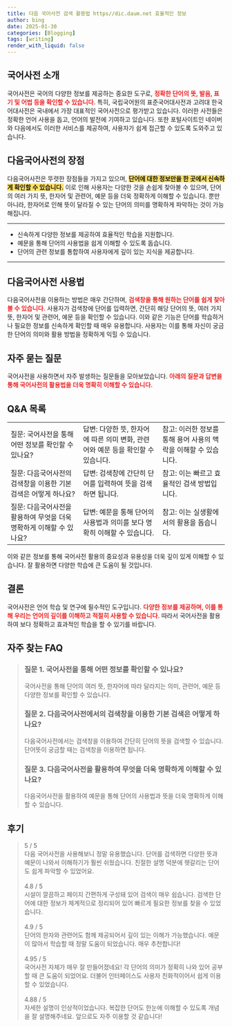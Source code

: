 ```yaml
---
title: 다음 국어사전 검색 활용법 https//dic.daum.net 효율적인 정보
author: bing
date: 2025-01-30
categories: [Blogging]
tags: [writing]
render_with_liquid: false
---
```



<h2 id='국어사전_소개'>국어사전 소개</h2>

<p>국어사전은 국어의 다양한 정보를 제공하는 중요한 도구로, <b><span style="color: #ee2323;">정확한 단어의 뜻, 발음, 표기 및 어법 등을 확인할 수 있습니다.</span></b> 특히, 국립국어원의 표준국어대사전과 고려대 한국어대사전은 국내에서 가장 대표적인 국어사전으로 평가받고 있습니다. 이러한 사전들은 정확한 언어 사용을 돕고, 언어의 발전에 기여하고 있습니다. 또한 포털사이트인 네이버와 다음에서도 이러한 서비스를 제공하여, 사용자가 쉽게 접근할 수 있도록 도와주고 있습니다.</p>

<h2 id='다음국어사전의_장점'>다음국어사전의 장점</h2>

<p>다음국어사전은 뚜렷한 장점들을 가지고 있으며, <b><span style="background-color: #ffe066;">단어에 대한 정보만을 한 곳에서 신속하게 확인할 수 있습니다.</span></b> 이로 인해 사용자는 다양한 것을 손쉽게 찾아볼 수 있으며, 단어의 여러 가지 뜻, 한자어 및 관련어, 예문 등을 더욱 정확하게 이해할 수 있습니다. 뿐만 아니라, 한자어로 인해 뜻이 달라질 수 있는 단어의 의미를 명확하게 파악하는 것이 가능해집니다.</p>

<hr />

<ul>
    <li>신속하게 다양한 정보를 제공하여 효율적인 학습을 지원합니다.</li>
    <li>예문을 통해 단어의 사용법을 쉽게 이해할 수 있도록 돕습니다.</li>
    <li>단어의 관련 정보를 통합하여 사용자에게 깊이 있는 지식을 제공합니다.</li>
</ul>

<hr />

<h2 id='다음국어사전_사용법'>다음국어사전 사용법</h2>

<p>다음국어사전을 이용하는 방법은 매우 간단하며, <b><span style="color: #ee2323;">검색창을 통해 원하는 단어를 쉽게 찾아볼 수 있습니다.</span></b> 사용자가 검색창에 단어를 입력하면, 간단히 해당 단어의 뜻, 여러 가지 뜻, 한자어 및 관련어, 예문 등을 확인할 수 있습니다. 이와 같은 기능은 단어를 학습하거나 필요한 정보를 신속하게 확인할 때 매우 유용합니다. 사용자는 이를 통해 자신이 궁금한 단어의 의미와 활용 방법을 정확하게 익힐 수 있습니다.</p>

<h2 id='자주_묻는_질문'>자주 묻는 질문</h2>

<p>국어사전을 사용하면서 자주 발생하는 질문들을 모아보았습니다. <b><span style="color: #ee2323;">아래의 질문과 답변을 통해 국어사전의 활용법을 더욱 명확히 이해할 수 있습니다.</span></b></p>

<h2 id='QNA_목록'>Q&A 목록</h2>

<table>
    <tr>
        <td>질문: 국어사전을 통해 어떤 정보를 확인할 수 있나요?</td>
        <td>답변: 다양한 뜻, 한자어에 따른 의미 변화, 관련어와 예문 등을 확인할 수 있습니다.</td>
        <td>참고: 이러한 정보를 통해 용어 사용의 맥락을 이해할 수 있습니다.</td>
    </tr>
    <tr>
        <td>질문: 다음국어사전의 검색창을 이용한 기본 검색은 어떻게 하나요?</td>
        <td>답변: 검색창에 간단히 단어를 입력하여 뜻을 검색하면 됩니다.</td>
        <td>참고: 이는 빠르고 효율적인 검색 방법입니다.</td>
    </tr>
    <tr>
        <td>질문: 다음국어사전을 활용하여 무엇을 더욱 명확하게 이해할 수 있나요?</td>
        <td>답변: 예문을 통해 단어의 사용법과 의미를 보다 명확히 이해할 수 있습니다.</td>
        <td>참고: 이는 실생활에서의 활용을 돕습니다.</td>
    </tr>
</table>

<p>이와 같은 정보를 통해 국어사전 활용의 중요성과 유용성을 더욱 깊이 있게 이해할 수 있습니다. 잘 활용하면 다양한 학습에 큰 도움이 될 것입니다.</p>

<h2 id='결론'>결론</h2>

<p>국어사전은 언어 학습 및 연구에 필수적인 도구입니다. <b><span style="color: #ee2323;">다양한 정보를 제공하며, 이를 통해 우리는 언어의 깊이를 이해하고 적절히 사용할 수 있습니다.</span></b> 따라서 국어사전을 활용하여 보다 정확하고 효과적인 학습을 할 수 있기를 바랍니다.</p>


<h2 id='자주_찾는_FAQ'>자주 찾는 FAQ</h2>
<div itemscope="" itemtype="https://schema.org/FAQPage"> 
<blockquote> 
<div itemscope="" itemprop="mainEntity" itemtype="https://schema.org/Question"> 
<h3 itemprop="name">질문 1. 국어사전을 통해 어떤 정보를 확인할 수 있나요?</h3> 
<div itemscope="" itemprop="acceptedAnswer" itemtype="https://schema.org/Answer"> 
<span itemprop="text"> 
<p>국어사전을 통해 단어의 여러 뜻, 한자어에 따라 달라지는 의미, 관련어, 예문 등 다양한 정보를 확인할 수 있습니다.</p> 
</span> 
</div> 
</div> 
<div itemscope="" itemprop="mainEntity" itemtype="https://schema.org/Question"> 
<h3 itemprop="name">질문 2. 다음국어사전에서의 검색창을 이용한 기본 검색은 어떻게 하나요?</h3> 
<div itemscope="" itemprop="acceptedAnswer" itemtype="https://schema.org/Answer"> 
<span itemprop="text"> 
<p>다음국어사전에서는 검색창을 이용하여 간단히 단어의 뜻을 검색할 수 있습니다. 단어뜻이 궁금할 때는 검색창을 이용하면 됩니다.</p> 
</span> 
</div> 
</div> 
<div itemscope="" itemprop="mainEntity" itemtype="https://schema.org/Question"> 
<h3 itemprop="name">질문 3. 다음국어사전을 활용하여 무엇을 더욱 명확하게 이해할 수 있나요?</h3> 
<div itemscope="" itemprop="acceptedAnswer" itemtype="https://schema.org/Answer"> 
<span itemprop="text"> 
<p>다음국어사전을 활용하여 예문을 통해 단어의 사용법과 뜻을 더욱 명확하게 이해할 수 있습니다.</p> 
</span> 
</div> 
</div> 
</blockquote> 
</div>
<h2 id='후기'>후기</h2>
<div itemscope itemtype="https://schema.org/Product">
  <blockquote>
  <div itemprop="review" itemscope itemtype="https://schema.org/Review">
      <div itemprop="reviewRating" itemscope itemtype="https://schema.org/Rating"> <span itemprop="ratingValue">5</span> / <span itemprop="bestRating">5</span> </div>
      <span itemprop="reviewBody">다음 국어사전을 사용해보니 정말 유용했습니다. 단어를 검색하면 다양한 뜻과 예문이 나와서 이해하기가 훨씬 쉬웠습니다. 친절한 설명 덕분에 헷갈리는 단어도 쉽게 파악할 수 있었어요.</span>
  </div>
  <br>
  <div itemprop="review" itemscope itemtype="https://schema.org/Review">
      <div itemprop="reviewRating" itemscope itemtype="https://schema.org/Rating"> <span itemprop="ratingValue">4.8</span> / <span itemprop="bestRating">5</span> </div>
      <span itemprop="reviewBody">시설이 깔끔하고 페이지 간편하게 구성돼 있어 검색이 매우 쉽습니다. 검색한 단어에 대한 정보가 체계적으로 정리되어 있어 빠르게 필요한 정보를 찾을 수 있었습니다.</span>
  </div>
  <br>
  <div itemprop="review" itemscope itemtype="https://schema.org/Review">
      <div itemprop="reviewRating" itemscope itemtype="https://schema.org/Rating"> <span itemprop="ratingValue">4.9</span> / <span itemprop="bestRating">5</span> </div>
      <span itemprop="reviewBody">단어의 한자와 관련어도 함께 제공되어서 깊이 있는 이해가 가능했습니다. 예문이 많아서 학습할 때 정말 도움이 되었습니다. 매우 추천합니다!</span>
  </div>
  <br>
  <div itemprop="review" itemscope itemtype="https://schema.org/Review">
      <div itemprop="reviewRating" itemscope itemtype="https://schema.org/Rating"> <span itemprop="ratingValue">4.95</span> / <span itemprop="bestRating">5</span> </div>
      <span itemprop="reviewBody">국어사전 자체가 매우 잘 만들어졌네요! 각 단어의 의미가 정확히 나와 있어 공부할 때 큰 도움이 되었어요. 더불어 인터페이스도 사용자 친화적이어서 쉽게 이용할 수 있었습니다.</span>
  </div>
  <br>
  <div itemprop="review" itemscope itemtype="https://schema.org/Review">
      <div itemprop="reviewRating" itemscope itemtype="https://schema.org/Rating"> <span itemprop="ratingValue">4.88</span> / <span itemprop="bestRating">5</span> </div>
      <span itemprop="reviewBody">자세한 설명이 인상적이었습니다. 복잡한 단어도 한눈에 이해할 수 있도록 개념을 잘 설명해주네요. 앞으로도 자주 이용할 것 같습니다!</span>
  </div>
  </blockquote>
</div>
